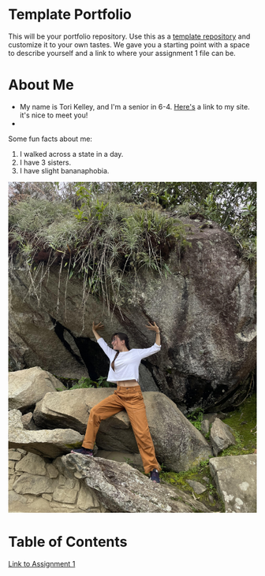 # Template Portfolio
This will be your portfolio repository. Use this as a [template repository](https://docs.github.com/en/repositories/creating-and-managing-repositories/creating-a-template-repository) and customize it to your own tastes. We gave you a starting point with a space to describe yourself and a link to where your assignment 1 file can be.

# About Me
* My name is Tori Kelley, and I'm a senior in 6-4. [Here's](https://akatorik.wordpress.com/) a link to my site. it's nice to meet you!
*

Some fun facts about me:
1. I walked across a state in a day.
2. I have 3 sisters.
3. I have slight bananaphobia.

![lifting rock](hobby_picture.jpg)


# Table of Contents
[Link to Assignment 1](assignments/assignment1.md)
